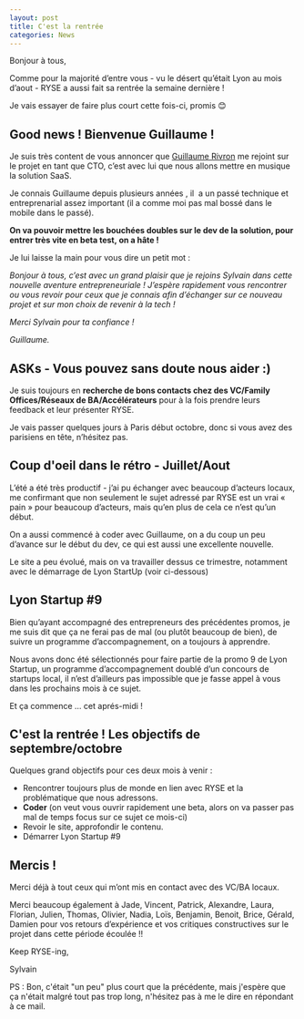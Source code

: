 ```yaml
---
layout: post
title: C'est la rentrée
categories: News
---
```

Bonjour à tous,

Comme pour la majorité d’entre vous - vu le désert qu’était Lyon au mois d’aout - RYSE a aussi fait sa rentrée la semaine dernière !

Je vais essayer de faire plus court cette fois-ci, promis 😊

## Good news ! Bienvenue Guillaume !

Je suis très content de vous annoncer que [Guillaume Rivron](https://www.linkedin.com/in/grivron/?utm_source=hs_email&utm_medium=email&_hsenc=p2ANqtz--MooFFdcZmvAj_4regRSlGjYJH3jeAVf7k-96Pj2zU6GMO-VtJgrN4pWind3a9KXZcLxBT) me rejoint sur le projet en tant que CTO, c’est avec lui que nous allons mettre en musique la solution SaaS.

Je connais Guillaume depuis plusieurs années , il  a un passé technique et entreprenarial assez important (il a comme moi pas mal bossé dans le mobile dans le passé).

**On va pouvoir mettre les bouchées doubles sur le dev de la solution, pour entrer très vite en beta test, on a hâte !**

Je lui laisse la main pour vous dire un petit mot :

*Bonjour à tous, c’est avec un grand plaisir que je rejoins Sylvain dans cette nouvelle aventure entrepreneuriale ! J’espère rapidement vous rencontrer ou vous revoir pour ceux que je connais afin d’échanger sur ce nouveau projet et sur mon choix de revenir à la tech !*

*Merci Sylvain pour ta confiance !*

*Guillaume.*

## ASKs - Vous pouvez sans doute nous aider :)

Je suis toujours en **recherche de bons contacts chez des VC/Family Offices/Réseaux de BA/Accélérateurs** pour à la fois prendre leurs feedback et leur présenter RYSE.

Je vais passer quelques jours à Paris début octobre, donc si vous avez des parisiens en tête, n’hésitez pas.

## **Coup d'oeil dans le rétro - Juillet/Aout**

L’été a été très productif - j’ai pu échanger avec beaucoup d’acteurs locaux, me confirmant que non seulement le sujet adressé par RYSE est un vrai « pain » pour beaucoup d’acteurs, mais qu’en plus de cela ce n’est qu’un début.

On a aussi commencé à coder avec Guillaume, on a du coup un peu d’avance sur le début du dev, ce qui est aussi une excellente nouvelle.

Le site a peu évolué, mais on va travailler dessus ce trimestre, notamment avec le démarrage de Lyon StartUp (voir ci-dessous)

## **Lyon Startup #9**

Bien qu’ayant accompagné des entrepreneurs des précédentes promos, je me suis dit que ça ne ferai pas de mal (ou plutôt beaucoup de bien), de suivre un programme d’accompagnement, on a toujours à apprendre.

Nous avons donc été sélectionnés pour faire partie de la promo 9 de Lyon Startup, un programme d’accompagnement doublé d’un concours de startups local, il n’est d’ailleurs pas impossible que je fasse appel à vous dans les prochains mois à ce sujet.

Et ça commence … cet aprés-midi !

## **C'est la rentrée ! Les objectifs de septembre/octobre**

Quelques grand objectifs pour ces deux mois à venir :

* Rencontrer toujours plus de monde en lien avec RYSE et la problématique que nous adressons.
* **Coder** (on veut vous ouvrir rapidement une beta, alors on va passer pas mal de temps focus sur ce sujet ce mois-ci)
* Revoir le site, approfondir le contenu.
* Démarrer Lyon Startup #9

## **Mercis !**

Merci déjà à tout ceux qui m’ont mis en contact avec des VC/BA locaux.

Merci beaucoup également à Jade, Vincent, Patrick, Alexandre, Laura, Florian, Julien, Thomas, Olivier, Nadia, Loïs, Benjamin, Benoit, Brice, Gérald, Damien pour vos retours d’expérience et vos critiques constructives sur le projet dans cette période écoulée !!

Keep RYSE-ing,

Sylvain

PS : Bon, c'était "un peu" plus court que la précédente, mais j'espère que ça n'était malgré tout pas trop long, n'hésitez pas à me le dire en répondant à ce mail.
